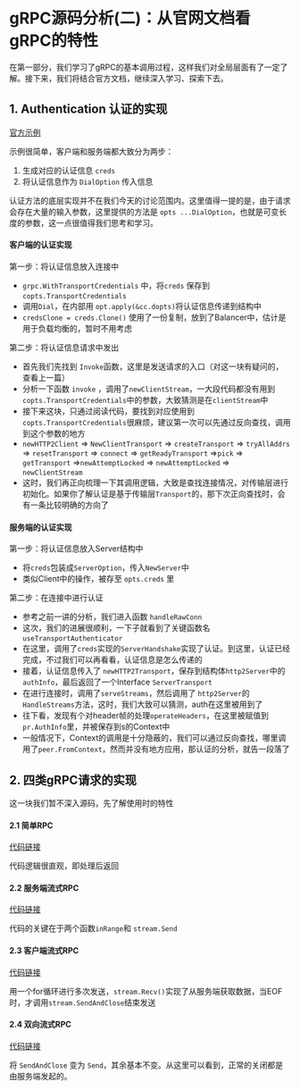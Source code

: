 # gRPC源码分析(二)：从官网文档看gRPC的特性



在第一部分，我们学习了gRPC的基本调用过程，这样我们对全局层面有了一定了解。接下来，我们将结合官方文档，继续深入学习、探索下去。



## 1. Authentication 认证的实现

[官方示例](https://grpc.io/docs/guides/auth/#with-server-authentication-ssltls)

示例很简单，客户端和服务端都大致分为两步：

1. 生成对应的认证信息 `creds`
2. 将认证信息作为 `DialOption` 传入信息



认证方法的底层实现并不在我们今天的讨论范围内。这里值得一提的是，由于请求会存在大量的输入参数，这里提供的方法是 `opts ...DialOption`，也就是可变长度的参数，这一点很值得我们思考和学习。



#### 客户端的认证实现

第一步：将认证信息放入连接中

- `grpc.WithTransportCredentials` 中，将`creds` 保存到`copts.TransportCredentials`
- 调用`Dial`，在内部用 `opt.apply(&cc.dopts)`将认证信息传递到结构中
- `credsClone = creds.Clone()` 使用了一份复制，放到了Balancer中，估计是用于负载均衡的，暂时不用考虑



第二步：将认证信息请求中发出

- 首先我们先找到 `Invoke`函数，这里是发送请求的入口（对这一块有疑问的，查看上一篇）
- 分析一下函数 `invoke` ，调用了`newClientStream`，一大段代码都没有用到`copts.TransportCredentials`中的参数，大致猜测是在`clientStream`中
- 接下来这块，只通过阅读代码，要找到对应使用到`copts.TransportCredentials`很麻烦，建议第一次可以先通过反向查找，调用到这个参数的地方
- `newHTTP2Client` => `NewClientTransport` => `createTransport` => `tryAllAddrs` => `resetTransport` => `connect` => `getReadyTransport` =>`pick` => `getTransport` =>`newAttemptLocked` => `newAttemptLocked` => `newClientStream`
- 这时，我们再正向梳理一下其调用逻辑，大致是查找连接情况，对传输层进行初始化。如果你了解认证是基于传输层`Transport`的，那下次正向查找时，会有一条比较明确的方向了



#### 服务端的认证实现

第一步：将认证信息放入Server结构中

- 将`creds`包装成`ServerOption`，传入`NewServer`中
- 类似Client中的操作，被存至 `opts.creds` 里



第二步：在连接中进行认证

- 参考之前一讲的分析，我们进入函数 `handleRawConn`
- 这次，我们的进展很顺利，一下子就看到了关键函数名`useTransportAuthenticator`
- 在这里，调用了`creds`实现的`ServerHandshake`实现了认证。到这里，认证已经完成，不过我们可以再看看，认证信息是怎么传递的
- 接着，认证信息传入了 `newHTTP2Transport`，保存到结构体`http2Server`中的`authInfo`，最后返回了一个Interface `ServerTransport`
- 在进行连接时，调用了`serveStreams`，然后调用了 `http2Server`的`HandleStreams`方法，这时，我们大致可以猜测，auth在这里被用到了
- 往下看，发现有个对header帧的处理`operateHeaders`，在这里被赋值到 `pr.AuthInfo`里，并被保存到s的Context中
- 一般情况下，Context的调用是十分隐蔽的，我们可以通过反向查找，哪里调用了`peer.FromContext`，然而并没有地方应用，那认证的分析，就告一段落了



## 2. 四类gRPC请求的实现

这一块我们暂不深入源码，先了解使用时的特性



#### 2.1 简单RPC

[代码链接](https://grpc.io/docs/tutorials/basic/go/#simple-rpc)

代码逻辑很直观，即处理后返回



#### 2.2 服务端流式RPC

[代码链接](https://grpc.io/docs/tutorials/basic/go/#server-side-streaming-rpc)

代码的关键在于两个函数`inRange`和 `stream.Send`



#### 2.3 客户端流式RPC

[代码链接](https://grpc.io/docs/tutorials/basic/go/#client-side-streaming-rpc)

用一个for循环进行多次发送，`stream.Recv()`实现了从服务端获取数据，当EOF时，才调用`stream.SendAndClose`结束发送



#### 2.4 双向流式RPC

[代码链接](https://grpc.io/docs/tutorials/basic/go/#bidirectional-streaming-rpc)

将 `SendAndClose` 变为 `Send`，其余基本不变。从这里可以看到，正常的关闭都是由服务端发起的。